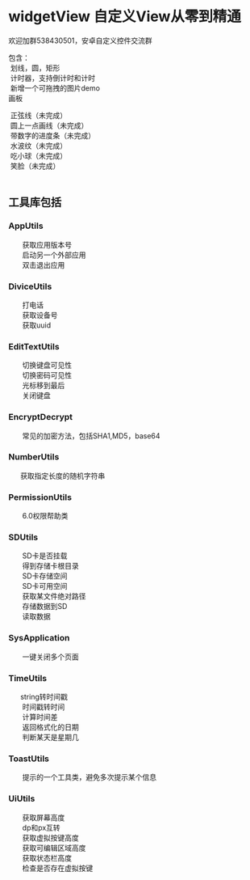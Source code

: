  widgetView
自定义View从零到精通  
=
欢迎加群538430501，安卓自定义控件交流群  



包含：<br>
  划线，圆，矩形<br>
  计时器，支持倒计时和计时<br>
  新增一个可拖拽的图片demo<br>
  画板<br>
  
  正弦线（未完成）<br>
  圆上一点画线（未完成）<br>
  带数字的进度条（未完成）<br>
  水波纹（未完成）<br>
  吃小球（未完成）<br>
  笑脸（未完成）<br>
  
## 工具库包括 
### AppUtils
        获取应用版本号<br>
        启动另一个外部应用<br>
        双击退出应用<br>
### DiviceUtils
        打电话<br>
        获取设备号<br>
        获取uuid<br>
### EditTextUtils
        切换键盘可见性<br>
        切换密码可见性<br>
        光标移到最后<br>
        关闭键盘<br>
### EncryptDecrypt
        常见的加密方法，包括SHA1,MD5，base64<br>
### NumberUtils
       获取指定长度的随机字符串<br>
### PermissionUtils
        6.0权限帮助类<br>
### SDUtils
        SD卡是否挂载<br>
        得到存储卡根目录<br>
        SD卡存储空间<br>
        SD卡可用空间<br>
        获取某文件绝对路径<br>
        存储数据到SD<br>
        读取数据<br>
### SysApplication
        一键关闭多个页面<br>
### TimeUtils
        string转时间戳<br>
        时间戳转时间<br>
        计算时间差<br>
        返回格式化的日期<br>
        判断某天是星期几<br>
### ToastUtils
        提示的一个工具类，避免多次提示某个信息<br>
### UiUtils
        获取屏幕高度<br>
        dp和px互转<br>
        获取虚拟按键高度<br>
        获取可编辑区域高度<br>
        获取状态栏高度<br>
        检查是否存在虚拟按键<br>

